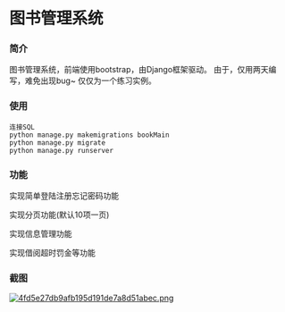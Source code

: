# 图书管理系统

### 简介

  图书管理系统，前端使用bootstrap，由Django框架驱动。
  由于，仅用两天编写，难免出现bug~
  仅仅为一个练习实例。

### 使用

```
连接SQL
python manage.py makemigrations bookMain
python manage.py migrate 
python manage.py runserver
```

### 功能

实现简单登陆注册忘记密码功能

实现分页功能(默认10项一页)

实现信息管理功能

实现借阅超时罚金等功能

### 截图

[![4fd5e27db9afb195d191de7a8d51abec.png](http://fp1.fghrsh.net/2021/03/26/4fd5e27db9afb195d191de7a8d51abec.png)](https://img.fghrsh.net/image/JxIrY)











